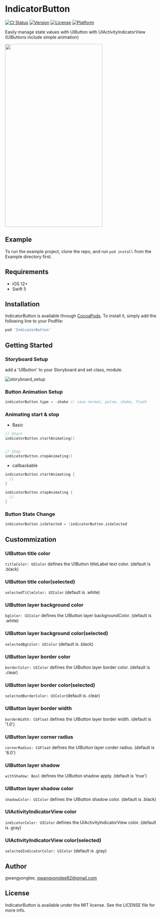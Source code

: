 # IndicatorButton

[![CI Status](https://img.shields.io/travis/gwangyonglee/IndicatorButton.svg?style=flat)](https://travis-ci.org/gwangyonglee/IndicatorButton)
[![Version](https://img.shields.io/cocoapods/v/IndicatorButton.svg?style=flat)](https://cocoapods.org/pods/IndicatorButton)
[![License](https://img.shields.io/cocoapods/l/IndicatorButton.svg?style=flat)](https://cocoapods.org/pods/IndicatorButton)
[![Platform](https://img.shields.io/cocoapods/p/IndicatorButton.svg?style=flat)](https://cocoapods.org/pods/IndicatorButton)

Easily manage state values with UIButton with UIActivityIndicatorView (UIButtons include simple animation)

<img src=https://user-images.githubusercontent.com/33976758/75623856-dbbc0600-5bf1-11ea-9f8f-bedfc3f09f5c.gif width=320 height=600>





## Example

To run the example project, clone the repo, and run `pod install` from the Example directory first.

## Requirements

- iOS 12+
- Swift 5

## Installation

IndicatorButton is available through [CocoaPods](https://cocoapods.org). To install
it, simply add the following line to your Podfile:

```ruby
pod 'IndicatorButton'
```

## Getting Started

### Storyboard Setup

add a 'UIButton' to your Storyboard and set class, module.

![storyboard_setup](https://user-images.githubusercontent.com/33976758/75622884-6992f380-5be8-11ea-9ab3-d28fa7e4cfa4.png)

### Button Animation Setup
```Swift
indicatorButton.type = .shake // case normal, pulse, shake, flash
```

### Animating start & stop 
- Basic
```Swift
// Start 
indicatorButton.startAnimating()


// Stop 
indicatorButton.stopAnimating()
```

- callbackable
```Swift
indicatorButton.startAnimating {
  //
}
		
indicatorButton.stopAnimating {
  //
}
```

### Button State Change
```Swift
indicatorButton.isSelected = !indicatorButton.isSelected
```

## Custommization

### UIButton title color
`titleColor: UIColor` defines the UIButton titleLabel text color. (default is .black)

### UIButton title color(selected)
`selectedTitleColor: UIColor` (default is .white)

### UIButton layer background color
`bgColor: UIColor` defines the UIButton layer backgroundColor. (default is .white)

### UIButton layer background color(selected)
`selectedBgColor: UIColor` (default is .black)

### UIButton layer border color
`borderColor: UIColor` defines the UIButton layer border color. (default is .clear)

### UIButton layer border color(selected)
`selectedBorderColor: UIColor`(default is .clear)

### UIButton layer border width 
`borderWidth: CGFloat` defines the UIButton layer border width. (default is '1.0')

### UIButton layer corner radius 
`cornerRadius: CGFloat` defines the UIButton layer corder radius. (default is '8.0')

### UIButton layer shadow 
`withShadow: Bool` defines the UIButton shadow apply. (default is 'true')

### UIButton layer shadow color
`shadowColor: UIColor` defines the UIButton shadow color. (default is .black)

### UIActivityIndicatorView color
`indicatorColor: UIColor` defines the UIActivityIndicatorView color. (default is .gray)

### UIActivityIndicatorView color(selected)
`selectedIndicatorColor: UIColor` (default is .gray)

## Author

gwangyonglee, gwangyonglee92@gmail.com

## License

IndicatorButton is available under the MIT license. See the LICENSE file for more info.
